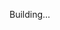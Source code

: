 Building...

<!-- 
Fazer função de like
Usar swr para consumir posts
Refatorar para tudo em inglês
-->

<!-- npm i -g yarn

npm i = yarn
npm i 'biblioteca' = yarn add 'biblioteca'
npm run dev = yarn dev  -->

